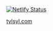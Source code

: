[![Netlify Status](https://api.netlify.com/api/v1/badges/115e104e-3e27-4e90-a895-381d3265c285/deploy-status)](https://app.netlify.com/sites/determined-spence-0b10c6/deploys)

[tylsyl.com](https://tylsyl.com/)

